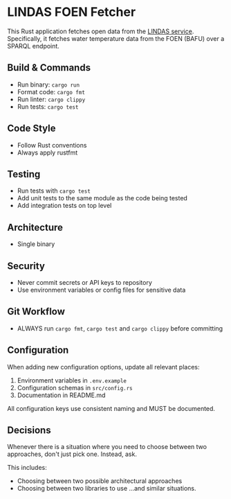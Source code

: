 # LINDAS FOEN Fetcher

This Rust application fetches open data from the [LINDAS
service](https://lindas.admin.ch/). Specifically, it fetches water temperature
data from the FOEN (BAFU) over a SPARQL endpoint.

## Build & Commands

- Run binary: `cargo run`
- Format code: `cargo fmt`
- Run linter: `cargo clippy`
- Run tests: `cargo test`

## Code Style

- Follow Rust conventions
- Always apply rustfmt

## Testing

- Run tests with `cargo test`
- Add unit tests to the same module as the code being tested
- Add integration tests on top level

## Architecture

- Single binary

## Security

- Never commit secrets or API keys to repository
- Use environment variables or config files for sensitive data

## Git Workflow

- ALWAYS run `cargo fmt`, `cargo test` and `cargo clippy` before committing

## Configuration

When adding new configuration options, update all relevant places:

1. Environment variables in `.env.example`
2. Configuration schemas in `src/config.rs`
3. Documentation in README.md

All configuration keys use consistent naming and MUST be documented.

## Decisions

Whenever there is a situation where you need to choose between two approaches,
don't just pick one. Instead, ask.

This includes:

- Choosing between two possible architectural approaches
- Choosing between two libraries to use
...and similar situations.
